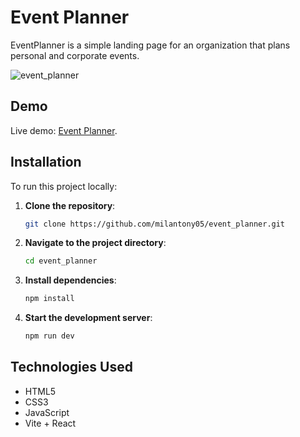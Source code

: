 # Event Planner

EventPlanner is a simple landing page for an organization that plans personal and corporate events.

![event_planner](https://github.com/user-attachments/assets/be5bf107-69ea-42df-aa90-a23130a55903)

## Demo

Live demo: [Event Planner](https://milantony05.github.io/event_planner/).

## Installation

To run this project locally:

1. **Clone the repository**:
   ```bash
   git clone https://github.com/milantony05/event_planner.git
   ```
2. **Navigate to the project directory**:
   ```bash
   cd event_planner
   ```
3. **Install dependencies**:
   ```bash
   npm install
   ```
4. **Start the development server**:
   ```bash
   npm run dev
   ```

## Technologies Used

- HTML5
- CSS3
- JavaScript
- Vite + React
